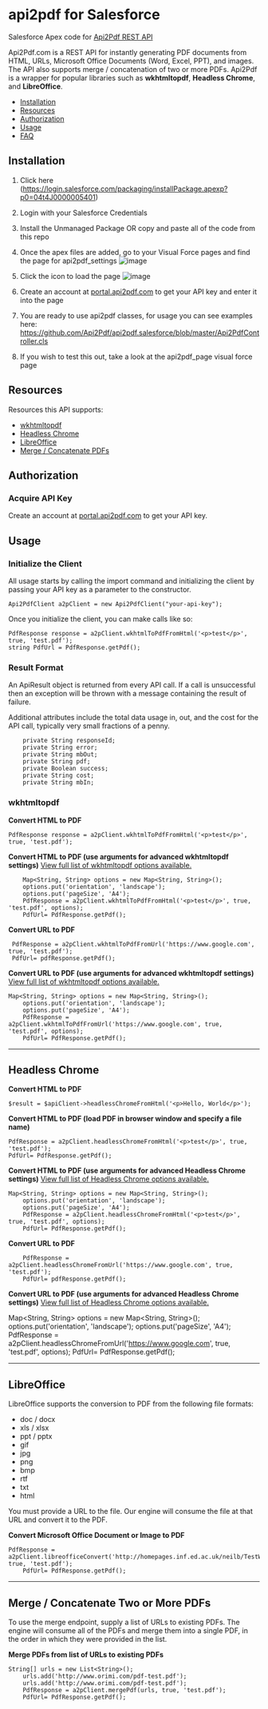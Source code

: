 # api2pdf for Salesforce
Salesforce Apex code for [Api2Pdf REST API](https://www.api2pdf.com/documentation) 

Api2Pdf.com is a REST API for instantly generating PDF documents from HTML, URLs, Microsoft Office Documents (Word, Excel, PPT), and images. The API also supports merge / concatenation of two or more PDFs. Api2Pdf is a wrapper for popular libraries such as **wkhtmltopdf**, **Headless Chrome**, and **LibreOffice**.

- [Installation](#installation)
- [Resources](#resources)
- [Authorization](#authorization)
- [Usage](#usage)
- [FAQ](https://www.api2pdf.com/faq)

## <a name="installation"></a>Installation

1. Click here (https://login.salesforce.com/packaging/installPackage.apexp?p0=04t4J0000005401)

2. Login with your Salesforce Credentials

3. Install the Unmanaged Package OR copy and paste all of the code from this repo

4. Once the apex files are added, go to your Visual Force pages and find the page for api2pdf_settings
![image](https://user-images.githubusercontent.com/7950956/52316110-0a809200-2988-11e9-8e99-c11230148606.png)

5. Click the icon to load the page
![image](https://user-images.githubusercontent.com/7950956/52316134-1c623500-2988-11e9-81a2-b3549a243b92.png)

6. Create an account at [portal.api2pdf.com](https://portal.api2pdf.com/register) to get your API key and enter it into the page

7. You are ready to use api2pdf classes, for usage you can see examples here: https://github.com/Api2Pdf/api2pdf.salesforce/blob/master/Api2PdfController.cls

8. If you wish to test this out, take a look at the api2pdf_page visual force page

## <a name="resources"></a>Resources

Resources this API supports:

- [wkhtmltopdf](#wkhtmltopdf)
- [Headless Chrome](#chrome)
- [LibreOffice](#libreoffice)
- [Merge / Concatenate PDFs](#merge)

## <a name="authorization"></a>Authorization

### Acquire API Key

Create an account at [portal.api2pdf.com](https://portal.api2pdf.com/register) to get your API key.
    
## <a name="#usage"></a>Usage

### Initialize the Client

All usage starts by calling the import command and initializing the client by passing your API key as a parameter to the constructor.

    Api2PdfClient a2pClient = new Api2PdfClient("your-api-key");

Once you initialize the client, you can make calls like so:

    PdfResponse response = a2pClient.wkhtmlToPdfFromHtml('<p>test</p>', true, 'test.pdf');
    string PdfUrl = PdfResponse.getPdf();
    
### Result Format

An ApiResult object is returned from every API call. If a call is unsuccessful then an exception will be thrown with a message containing the result of failure. 

Additional attributes include the total data usage in, out, and the cost for the API call, typically very small fractions of a penny.

        private String responseId;
        private String error;
        private String mbOut;
        private String pdf;
        private Boolean success;
        private String cost;
        private String mbIn;
    
### <a name="wkhtmltopdf"></a> wkhtmltopdf

**Convert HTML to PDF**

    PdfResponse response = a2pClient.wkhtmlToPdfFromHtml('<p>test</p>', true, 'test.pdf');    
    
**Convert HTML to PDF (use arguments for advanced wkhtmltopdf settings)**
[View full list of wkhtmltopdf options available.](https://www.api2pdf.com/documentation/advanced-options-wkhtmltopdf/)

        Map<String, String> options = new Map<String, String>();
        options.put('orientation', 'landscape');
        options.put('pageSize', 'A4');
        PdfResponse = a2pClient.wkhtmlToPdfFromHtml('<p>test</p>', true, 'test.pdf', options);
        PdfUrl= PdfResponse.getPdf();

**Convert URL to PDF**

     PdfResponse = a2pClient.wkhtmlToPdfFromUrl('https://www.google.com', true, 'test.pdf');
     PdfUrl= pdfResponse.getPdf();
    
**Convert URL to PDF (use arguments for advanced wkhtmltopdf settings)**
[View full list of wkhtmltopdf options available.](https://www.api2pdf.com/documentation/advanced-options-wkhtmltopdf/)

    Map<String, String> options = new Map<String, String>();
        options.put('orientation', 'landscape');
        options.put('pageSize', 'A4');
        PdfResponse = a2pClient.wkhtmlToPdfFromUrl('https://www.google.com', true, 'test.pdf', options);
        PdfUrl= PdfResponse.getPdf();


---

## <a name="chrome"></a>Headless Chrome

**Convert HTML to PDF**

    $result = $apiClient->headlessChromeFromHtml('<p>Hello, World</p>');
    
**Convert HTML to PDF (load PDF in browser window and specify a file name)**

    PdfResponse = a2pClient.headlessChromeFromHtml('<p>test</p>', true, 'test.pdf');
    PdfUrl= PdfResponse.getPdf();
    
**Convert HTML to PDF (use arguments for advanced Headless Chrome settings)**
[View full list of Headless Chrome options available.](https://www.api2pdf.com/documentation/advanced-options-headless-chrome/)

    Map<String, String> options = new Map<String, String>();
        options.put('orientation', 'landscape');
        options.put('pageSize', 'A4');
        PdfResponse = a2pClient.headlessChromeFromHtml('<p>test</p>', true, 'test.pdf', options);
        PdfUrl= PdfResponse.getPdf();

**Convert URL to PDF**
        
        PdfResponse = a2pClient.headlessChromeFromUrl('https://www.google.com', true, 'test.pdf');
        PdfUrl= pdfResponse.getPdf();
    
    
**Convert URL to PDF (use arguments for advanced Headless Chrome settings)**
[View full list of Headless Chrome options available.](https://www.api2pdf.com/documentation/advanced-options-headless-chrome/)

   Map<String, String> options = new Map<String, String>();
        options.put('orientation', 'landscape');
        options.put('pageSize', 'A4');
        PdfResponse = a2pClient.headlessChromeFromUrl('https://www.google.com', true, 'test.pdf', options);
        PdfUrl= PdfResponse.getPdf();
    
---

## <a name="libreoffice"></a>LibreOffice

LibreOffice supports the conversion to PDF from the following file formats:

- doc / docx
- xls / xlsx
- ppt / pptx
- gif
- jpg
- png
- bmp
- rtf
- txt 
- html

You must provide a URL to the file. Our engine will consume the file at that URL and convert it to the PDF.

**Convert Microsoft Office Document or Image to PDF**

    PdfResponse = a2pClient.libreofficeConvert('http://homepages.inf.ed.ac.uk/neilb/TestWordDoc.doc', true, 'test.pdf');
        PdfUrl= PdfResponse.getPdf();
    
---
    
## <a name="merge"></a>Merge / Concatenate Two or More PDFs

To use the merge endpoint, supply a list of URLs to existing PDFs. The engine will consume all of the PDFs and merge them into a single PDF, in the order in which they were provided in the list.

**Merge PDFs from list of URLs to existing PDFs**

    String[] urls = new List<String>();
        urls.add('http://www.orimi.com/pdf-test.pdf');
        urls.add('http://www.orimi.com/pdf-test.pdf');
        PdfResponse = a2pClient.mergePdf(urls, true, 'test.pdf');
        PdfUrl= PdfResponse.getPdf();
    

    
